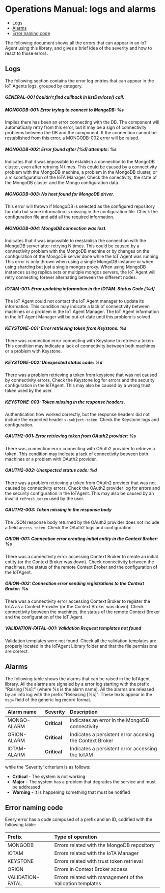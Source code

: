 # Operations Manual: logs and alarms

-   [Logs](#logs)
-   [Alarms](#alarms)
-   [Error naming code](#error-naming-code)

The following document shows all the errors that can appear in an IoT Agent using this library, and gives a brief idea
of the severity and how to react to those errors.

## Logs

The following section contains the error log entries that can appear in the IoT Agents logs, grouped by category.

##### GENERAL-001 Couldn't find callback in listDevices() call.

##### MONGODB-001: Error trying to connect to MongoDB: %s

Implies there has been an error connecting with the DB. The component will automatically retry from this error, but it
may be a sign of connectivity problems between the DB and the component. If the connection cannot be restablished from
this error, a MONGODB-002 error will be raised.

##### MONGODB-002: Error found after [%d] attempts: %s

Indicates that it was impossible to establish a connection to the MongoDB cluster, even after retrying N times. This
could be caused by a connectivity problem with the MongoDB machine, a problem in the MongoDB cluster, or a
misconfiguration of the IoTA Manager. Check the conectivity, the state of the MongoDB cluster and the Mongo
configuration data.

##### MONGODB-003: No host found for MongoDB driver.

This error will thrown if MongoDB is selected as the configured repository for data but some information is missing in
the configuration file. Check the configuration file and add all the required information.

##### MONGODB-004: MongoDB connection was lost.

Indicates that it was impossible to reestablish the connection with the MongoDB server after retrying N times. This
could be caused by a connectivity problem with the MongoDB machine or by changes on the configuration of the MongoDB
server done while the IoT Agent was running. This error is only thrown when using a single MongoDB instance or when
using sharding but just a single mongos proxy. When using MongoDB instances using replica sets or multiple mongos
servers, the IoT Agent will retry connecting forever alternating between the different nodes.

##### IOTAM-001: Error updating information in the IOTAM. Status Code [%d]

The IoT Agent could not contact the IoT Agent manager to update its information. This condition may indicate a lack of
connectivity between machines or a problem in the IoT Agent Manager. The IoT Agent information in the IoT Agent Manager
will be out-of-date until this problem is solved.

##### KEYSTONE-001: Error retrieving token from Keystone: %s

There was connection error connecting with Keystone to retrieve a token. This condition may indicate a lack of
connectivity between both machines or a problem with Keystone.

##### KEYSTONE-002: Unexpected status code: %d

There was a problem retrieving a token from keystone that was not caused by connectivity errors. Check the Keystone log
for errors and the security configuration in the IoTAgent. This may also be caused by a wrong trust token used by the
user.

##### KEYSTONE-003: Token missing in the response headers.

Authentication flow worked correctly, but the response headers did not include the expected header `x-subject-token`.
Check the Keystone logs and configuration.

##### OAUTH2-001: Error retrieving token from OAuth2 provider: %s

There was connection error connecting with OAuth2 provider to retrieve a token. This condition may indicate a lack of
connectivity between both machines or a problem with OAuth2 provider.

##### OAUTH2-002: Unexpected status code: %d

There was a problem retrieving a token from OAuth2 provider that was not caused by connectivity errors. Check the OAuth2
provider log for errors and the security configuration in the IoTAgent. This may also be caused by an invalid
`refresh_token` used by the user.

##### OAUTH2-003: Token missing in the response body

The JSON response body returned by the OAuth2 provider does not include a field `access_token`. Check the OAuth2 logs
and configuration.

##### ORION-001: Connection error creating initial entity in the Context Broker: %s

There was a connectivity error accessing Context Broker to create an initial entity (or the Context Broker was down).
Check connectivity between the machines, the status of the remote Context Broker and the configuration of the IoTAgent.

##### ORION-002: Connection error sending registrations to the Context Broker: %s

There was a connectivity error accessing Context Broker to register the IoTA as a Context Provider (or the Context
Broker was down). Check connectivity between the machines, the status of the remote Context Broker and the configuration
of the IoT Agent.

##### VALIDATION-FATAL-001: Validation Request templates not found

Validation templates were not found. Check all the validation templates are properly located in the IoTAgent Library
folder and that the file permissions are correct.

## Alarms

The following table shows the alarms that can be raised in the IoTAgent library. All the alarms are signaled by a error
log starting with the prefix "Raising [%s]:" (where %s is the alarm name). All the alarms are released by an info log
with the prefix "Releasing [%s]". These texts appear in the `msg=` field of the generic log record format.

| Alarm name  | Severity     | Description                                              |
| :---------- | :----------- | :------------------------------------------------------- |
| MONGO-ALARM | **Critical** | Indicates an error in the MongoDB connectivity           |
| ORION-ALARM | **Critical** | Indicates a persistent error accesing the Context Broker |
| IOTAM-ALARM | **Critical** | Indicates a persistent error accessing the IoTAM         |

while the 'Severity' criterium is as follows:

-   **Critical** - The system is not working
-   **Major** - The system has a problem that degrades the service and must be addressed
-   **Warning** - It is happening something that must be notified

## Error naming code

Every error has a code composed of a prefix and an ID, codified with the following table:

| Prefix           | Type of operation                                          |
| :--------------- | :--------------------------------------------------------- |
| MONGODB          | Errors related with the MongoDB repository                 |
| IOTAM            | Errors related with the IoTA Manager                       |
| KEYSTONE         | Errors related with trust token retrieval                  |
| ORION            | Errors in Context Broker access                            |
| VALIDATION-FATAL | Errors related with management of the Validation templates |
